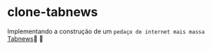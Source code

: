 # clone-tabnews

Implementando a construção de um `pedaço de internet mais massa` <a href="https://www.tabnews.com.br/inacio000/e-se-eu-te-contar-como-desenvolvi-uma-solucao-recentemente-no-meu-dormitorio-usando-nodejs-e-reactjs" target="_blank">Tabnews</a>🔗 🙂
